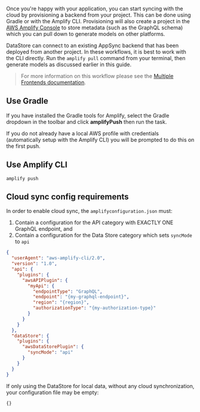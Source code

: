 Once you're happy with your application, you can start syncing with the
cloud by provisioning a backend from your project. This can be done
using Gradle or with the Amplify CLI. Provisioning will also create a
project in the [AWS Amplify Console](https://aws.amazon.com/amplify/console/)
to store metadata (such as the GraphQL schema) which you can pull down
to generate models on other platforms.

DataStore can connect to an existing AppSync backend that has been
deployed from another project. In these workflows, it is best to work
with the CLI directly. Run the `amplify pull` command from your
terminal, then generate models as discussed earlier in this guide.

> For more information on this workflow please see the
> [Multiple Frontends documentation](https://aws-amplify.github.io/docs/cli-toolchain/quickstart#multiple-frontends).

## Use Gradle

If you have installed the Gradle tools for Amplify, select the Gradle
dropdown in the toolbar and click **amplifyPush** then run the task.

<amplify-callout>
If you do not already have a local AWS profile with credentials
(automatically setup with the Amplify CLI) you will be prompted to do
this on the first push.
</amplify-callout>

## Use Amplify CLI
```
amplify push
```

## Cloud sync config requirements

In order to enable cloud sync, the `amplifyconfiguration.json` must:

1. Contain a configuration for the API category with EXACTLY ONE GraphQL endpoint, and
2. Contain a configuration for the Data Store category which sets `syncMode` to `api`

```json
{
  "userAgent": "aws-amplify-cli/2.0",
  "version": "1.0",
  "api": {
    "plugins": {
      "awsAPIPlugin": {
        "myApi": {
          "endpointType": "GraphQL",
          "endpoint": "{my-graphql-endpoint}",
          "region": "{region}",
          "authorizationType": "{my-authorization-type}"
        }
      }
    }
  },
  "dataStore": {
    "plugins": {
      "awsDataStorePlugin": {
        "syncMode": "api"
      }
    }
  }
}
```

If only using the DataStore for local data, without any cloud
synchronization, your configuration file may be empty:
```
{}
```

